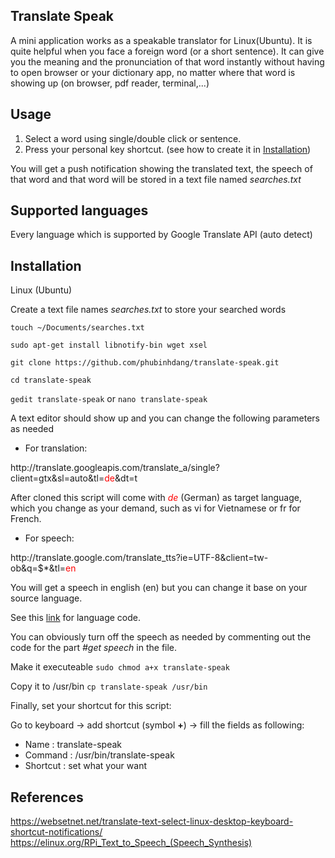 <h2 >Translate Speak</h2>
A mini application works as a speakable translator for Linux(Ubuntu). It is quite helpful when you face a foreign word (or a short sentence). It can give you the meaning and the pronunciation of that word instantly without having to open browser or your dictionary app, no matter where that word is showing up (on browser, pdf reader, terminal,...)

<h2 >Usage</h2>

1. Select a word using single/double click or sentence.
2. Press your personal key shortcut. (see how to create it in [Installation](#Installation))

You will get a push notification showing the translated text, the speech of that word and that word will be stored in a text file named *searches.txt*


<h2 >Supported languages</h2>
Every language which is supported by Google Translate API (auto detect)

<h2 id="Installation">Installation</h2>
Linux (Ubuntu)

Create a text file names *searches.txt* to store your searched words

`touch ~/Documents/searches.txt`

`sudo apt-get install libnotify-bin wget xsel`

`git clone https://github.com/phubinhdang/translate-speak.git`

`cd translate-speak `

`gedit translate-speak` or `nano translate-speak`

A text editor should show up and you can change the following parameters as needed

 * For translation:
<p>
http://translate.googleapis.com/translate_a/single?client=gtx&sl=auto&tl=<span style="color:red">de</span>&dt=t
</p>


After cloned this script will come with <span style="color:red">*de*</span> (German) as target language, which you change as your demand, such as vi for Vietnamese or fr for French.

* For speech: 
<p >
http://translate.google.com/translate_tts?ie=UTF-8&client=tw-ob&q=$*&tl=<span style="color:red">en</span>
</p>

You will get a speech in english (en) but you can change it base on your source language.

See this [link](https://cloud.google.com/translate/docs/languages) for language code.

You can obviously turn off the speech as needed by commenting out the code for the part *#get speech* in the file.

Make it executeable
`sudo chmod a+x translate-speak`

Copy it to /usr/bin
`cp translate-speak /usr/bin`



Finally, set your shortcut for this script: 

Go to keyboard -> add shortcut (symbol **+**) -> fill the fields as following: 

* Name : translate-speak
* Command : /usr/bin/translate-speak
* Shortcut : set what your want




<h2 >References</h2>

https://websetnet.net/translate-text-select-linux-desktop-keyboard-shortcut-notifications/
https://elinux.org/RPi_Text_to_Speech_(Speech_Synthesis)